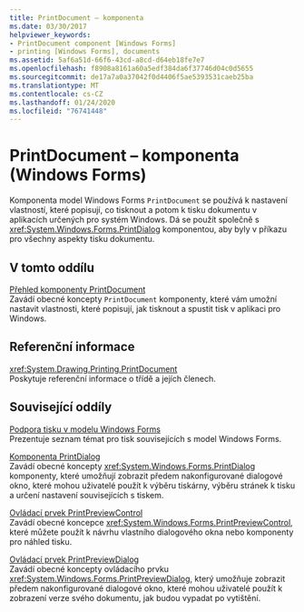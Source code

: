 ```yaml
---
title: PrintDocument – komponenta
ms.date: 03/30/2017
helpviewer_keywords:
- PrintDocument component [Windows Forms]
- printing [Windows Forms], documents
ms.assetid: 5af6a51d-66f6-43cd-a8cd-d64eb18fe7e7
ms.openlocfilehash: f8908a8161a60a5edf384da6f37746d04c0d5655
ms.sourcegitcommit: de17a7a0a37042f0d4406f5ae5393531caeb25ba
ms.translationtype: MT
ms.contentlocale: cs-CZ
ms.lasthandoff: 01/24/2020
ms.locfileid: "76741448"
---
```

# <a name="printdocument-component-windows-forms"></a>PrintDocument – komponenta (Windows Forms)
Komponenta model Windows Forms `PrintDocument` se používá k nastavení vlastností, které popisují, co tisknout a potom k tisku dokumentu v aplikacích určených pro systém Windows. Dá se použít společně s <xref:System.Windows.Forms.PrintDialog> komponentou, aby byly v příkazu pro všechny aspekty tisku dokumentu.  
  
## <a name="in-this-section"></a>V tomto oddílu  
 [Přehled komponenty PrintDocument](printdocument-component-overview-windows-forms.md)  
 Zavádí obecné koncepty `PrintDocument` komponenty, které vám umožní nastavit vlastnosti, které popisují, jak tisknout a spustit tisk v aplikaci pro Windows.  
  
## <a name="reference"></a>Referenční informace  
 <xref:System.Drawing.Printing.PrintDocument>  
 Poskytuje referenční informace o třídě a jejích členech.  
  
## <a name="related-sections"></a>Související oddíly  
 [Podpora tisku v modelu Windows Forms](../advanced/windows-forms-print-support.md)  
 Prezentuje seznam témat pro tisk souvisejících s model Windows Forms.  
  
 [Komponenta PrintDialog](printdialog-component-windows-forms.md)  
 Zavádí obecné koncepty <xref:System.Windows.Forms.PrintDialog> komponenty, které umožňují zobrazit předem nakonfigurované dialogové okno, které mohou uživatelé použít k výběru tiskárny, výběru stránek k tisku a určení nastavení souvisejících s tiskem.  
  
 [Ovládací prvek PrintPreviewControl](printpreviewcontrol-control-windows-forms.md)  
 Zavádí obecné koncepce <xref:System.Windows.Forms.PrintPreviewControl>, které můžete použít k návrhu vlastního dialogového okna nebo komponenty pro náhled tisku.  
  
 [Ovládací prvek PrintPreviewDialog](printpreviewdialog-control-windows-forms.md)  
 Zavádí obecné koncepty ovládacího prvku <xref:System.Windows.Forms.PrintPreviewDialog>, který umožňuje zobrazit předem nakonfigurované dialogové okno, které mohou uživatelé použít k zobrazení verze svého dokumentu, jak budou vypadat po vytištění.
